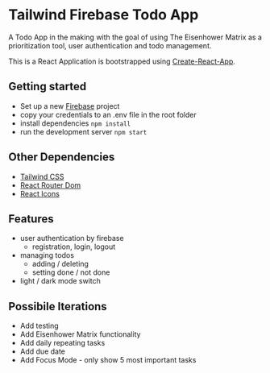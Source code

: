 # Tailwind Firebase Todo App

A Todo App in the making with the goal of using The Eisenhower Matrix as a prioritization tool, user authentication and todo management.

This is a React Application is bootstrapped using <a href="https://create-react-app.dev/docs/getting-started" target="_blank">Create-React-App</a>.

## Getting started

- Set up a new <a href="https://firebase.google.com/" target="_blank">Firebase</a> project
- copy your credentials to an .env file in the root folder
- install dependencies `npm install`
- run the development server
  `npm start`

## Other Dependencies

- <a href="https://tailwindcss.com/" target="_blank">Tailwind CSS</a>
- <a href="https://reactrouter.com/en/main" target="_blank">React Router Dom</a>
- <a href="https://react-icons.github.io/react-icons/" target="_blank">React Icons</a>

## Features
- user authentication by firebase
  - registration, login, logout
- managing todos
  - adding / deleting
  - setting done / not done
- light / dark mode switch 

## Possibile Iterations

- Add testing
- Add Eisenhower Matrix functionality
- Add daily repeating tasks
- Add due date
- Add Focus Mode - only show 5 most important tasks
